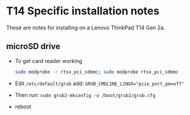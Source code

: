 # T14 Specific installation notes

These are notes for installing on a Lenovo ThinkPad T14 Gen 2a.

## microSD drive

- To get card reader working

  ```sh
  sudo modprobe -r rtsx_pci_sdmmc; sudo modprobe rtsx_pci_sdmmc
  ```

- Edit `/etc/default/grub` add: `GRUB_CMDLINE_LINUX="pcie_port_pm=off"`
- Then run: `sudo grub2-mkconfig -o /boot/grub2/grub.cfg`
- reboot
